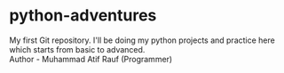 # python-adventures
My first Git repository. I'll be doing my python projects and practice here which starts from basic to advanced.
<br/>
Author - Muhammad Atif Rauf (Programmer)
